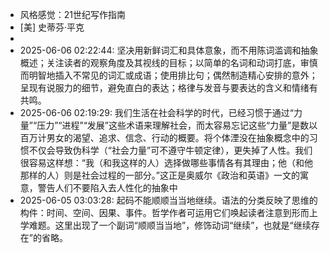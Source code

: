 - 风格感觉：21世纪写作指南
- [美] 史蒂芬·平克
- 
- 2025-06-06 02:22:44: 坚决用新鲜词汇和具体意象，而不用陈词滥调和抽象概述；关注读者的观察角度及其视线的目标；以简单的名词和动词打底，审慎而明智地插入不常见的词汇或成语；使用排比句；偶然制造精心安排的意外；呈现有说服力的细节，避免直白的表达；格律与发音与要表达的含义和情绪有共鸣。
- 2025-06-06 02:19:29: 我们生活在社会科学的时代，已经习惯于通过“力量”“压力”“进程”“发展”这些术语来理解社会，而太容易忘记这些“力量”是数以百万计男女的渴望、追求、信念、行动的概要。将个体湮没在抽象概念中的习惯不仅会导致伪科学（“社会力量”可不遵守牛顿定律），更失掉了人性。我们很容易这样想：“我（和我这样的人）选择做哪些事情各有其理由；他（和他那样的人）则是社会过程的一部分。”这正是奥威尔《政治和英语》一文的寓意，警告人们不要陷入去人性化的抽象中
- 2025-06-05 03:03:28: 起码不能顺顺当当地继续。语法的分类反映了思维的构件：时间、空间、因果、事件。哲学作者可运用它们唤起读者注意到形而上学难题。这里出现了一个副词“顺顺当当地”，修饰动词“继续”，也就是“继续存在”的省略。